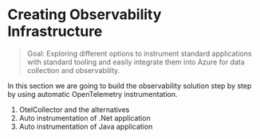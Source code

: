 # Creating Observability Infrastructure

> Goal: Exploring different options to instrument standard applications with standard tooling and easily integrate them into Azure for data collection and observability.

In this section we are going to build the observability solution step by step by using automatic OpenTelemetry instrumentation.

1. OtelCollector and the alternatives 
2. Auto instrumentation of .Net application 
3. Auto instrumentation of Java application 
